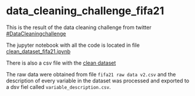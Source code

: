 # data_cleaning_challenge_fifa21

This is the result of the data cleaning challenge from twitter 
[#DataCleaningchallenge](https://twitter.com/hashtag/DataCleaningchallenge?src=hashtag_click)

The jupyter notebook with all the code is located in file 
[clean_dataset_fifa21.ipynb](https://github.com/chusk2/data_cleaning_challenge_fifa21/blob/ffd2ce9ca9d7da8edf3d2a60c234480a67b96f4f/clean_dataset_fifa21.ipynb)

There is also a csv file with the 
[clean dataset](https://github.com/chusk2/data_cleaning_challenge_fifa21/blob/ffd2ce9ca9d7da8edf3d2a60c234480a67b96f4f/clean_dataset_fifa21.csv)

The raw data were obtained from file `fifa21 raw data v2.csv` and the description of every variable in the dataset was processed and exported to a dsv fiel called `variable_description.csv`. 
